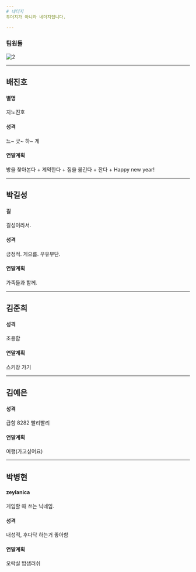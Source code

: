 ```yaml
---
# 네더지
두더지가 아니라 네더지입니다.

---
```

### 팀원들
![2](https://user-images.githubusercontent.com/30440457/50471599-c4cfc180-09f8-11e9-9016-572cadd9eb81.jpg)

---
## 배진호  
#### 별명
지노진호  
#### 성격
느~ 긋~ 하~ 게
#### 연말계획
방을 찾아본다 + 계약한다 + 짐을 옮긴다 + 잔다 + Happy new year!

---
## 박길성
#### 길
길성이라서.
#### 성격
긍정적. 게으름. 우유부단.
#### 연말계획
가족들과 함께.

---
## 김준희
#### 성격
조용함
#### 연말계획
스키장 가기

---
## 김예은
#### 성격  
급함 8282 빨리빨리  
#### 연말계획  
여행(가고싶어요)  

---
## 박병현
#### zeylanica
게임할 때 쓰는 닉네임.
#### 성격  
내성적, 후다닥 하는거 좋아함
#### 연말계획  
오락실 밤샘러쉬
